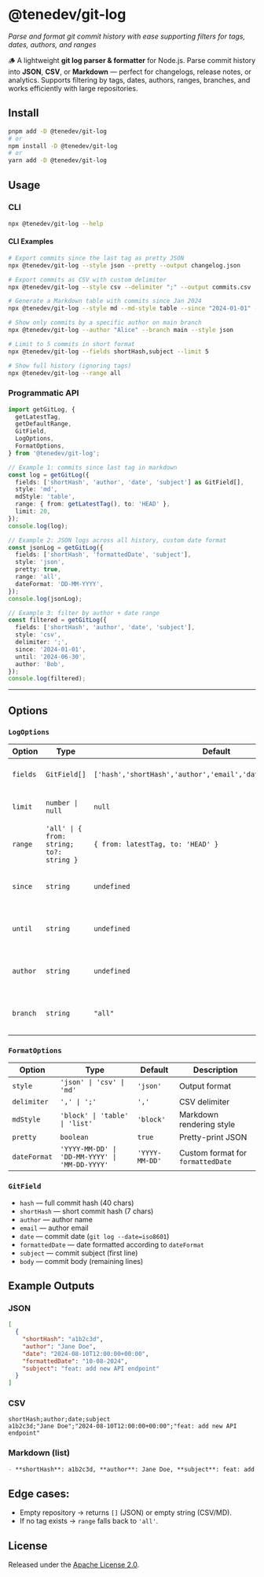 # @tenedev/git-log

_Parse and format git commit history with ease supporting filters for tags, dates, authors, and ranges_

🪵 A lightweight **git log parser & formatter** for Node.js. Parse commit history into **JSON**, **CSV**, or **Markdown** — perfect for changelogs, release notes, or analytics. Supports filtering by tags, dates, authors, ranges, branches, and works efficiently with large repositories.

## Install

```bash
pnpm add -D @tenedev/git-log
# or
npm install -D @tenedev/git-log
# or
yarn add -D @tenedev/git-log
```

## Usage

### CLI

```bash
npx @tenedev/git-log --help
```

#### CLI Examples

```bash
# Export commits since the last tag as pretty JSON
npx @tenedev/git-log --style json --pretty --output changelog.json

# Export commits as CSV with custom delimiter
npx @tenedev/git-log --style csv --delimiter ";" --output commits.csv

# Generate a Markdown table with commits since Jan 2024
npx @tenedev/git-log --style md --md-style table --since "2024-01-01" --output commits.md

# Show only commits by a specific author on main branch
npx @tenedev/git-log --author "Alice" --branch main --style json

# Limit to 5 commits in short format
npx @tenedev/git-log --fields shortHash,subject --limit 5

# Show full history (ignoring tags)
npx @tenedev/git-log --range all
```

### Programmatic API

```ts
import getGitLog, {
  getLatestTag,
  getDefaultRange,
  GitField,
  LogOptions,
  FormatOptions,
} from '@tenedev/git-log';

// Example 1: commits since last tag in markdown
const log = getGitLog({
  fields: ['shortHash', 'author', 'date', 'subject'] as GitField[],
  style: 'md',
  mdStyle: 'table',
  range: { from: getLatestTag(), to: 'HEAD' },
  limit: 20,
});
console.log(log);

// Example 2: JSON logs across all history, custom date format
const jsonLog = getGitLog({
  fields: ['shortHash', 'formattedDate', 'subject'],
  style: 'json',
  pretty: true,
  range: 'all',
  dateFormat: 'DD-MM-YYYY',
});
console.log(jsonLog);

// Example 3: filter by author + date range
const filtered = getGitLog({
  fields: ['shortHash', 'author', 'date', 'subject'],
  style: 'csv',
  delimiter: ';',
  since: '2024-01-01',
  until: '2024-06-30',
  author: 'Bob',
});
console.log(filtered);
```

---

## Options

### `LogOptions`

| Option   | Type                                     | Default                                                         | Description                        |
| -------- | ---------------------------------------- | --------------------------------------------------------------- | ---------------------------------- |
| `fields` | `GitField[]`                             | `['hash','shortHash','author','email','date','subject','body']` | Commit fields to include           |
| `limit`  | `number \| null`                         | `null`                                                          | Limit number of commits            |
| `range`  | `'all' \| { from: string; to?: string }` | `{ from: latestTag, to: 'HEAD' }`                               | Commit range (`'all'` = full log)  |
| `since`  | `string`                                 | `undefined`                                                     | Filter commits since given date    |
| `until`  | `string`                                 | `undefined`                                                     | Filter commits until given date    |
| `author` | `string`                                 | `undefined`                                                     | Filter commits by author name/mail |
| `branch` | `string`                                 | `"all"`                                                         | Branch to scan commits from        |

### `FormatOptions`

| Option       | Type                                           | Default        | Description                       |
| ------------ | ---------------------------------------------- | -------------- | --------------------------------- |
| `style`      | `'json' \| 'csv' \| 'md'`                      | `'json'`       | Output format                     |
| `delimiter`  | `',' \| ';'`                                   | `','`          | CSV delimiter                     |
| `mdStyle`    | `'block' \| 'table' \| 'list'`                 | `'block'`      | Markdown rendering style          |
| `pretty`     | `boolean`                                      | `true`         | Pretty-print JSON                 |
| `dateFormat` | `'YYYY-MM-DD' \| 'DD-MM-YYYY' \| 'MM-DD-YYYY'` | `'YYYY-MM-DD'` | Custom format for `formattedDate` |

### `GitField`

- `hash` — full commit hash (40 chars)
- `shortHash` — short commit hash (7 chars)
- `author` — author name
- `email` — author email
- `date` — commit date (`git log --date=iso8601`)
- `formattedDate` — date formatted according to `dateFormat`
- `subject` — commit subject (first line)
- `body` — commit body (remaining lines)

## Example Outputs

### JSON

```json
[
  {
    "shortHash": "a1b2c3d",
    "author": "Jane Doe",
    "date": "2024-08-10T12:00:00+00:00",
    "formattedDate": "10-08-2024",
    "subject": "feat: add new API endpoint"
  }
]
```

### CSV

```csv
shortHash;author;date;subject
a1b2c3d;"Jane Doe";"2024-08-10T12:00:00+00:00";"feat: add new API endpoint"
```

### Markdown (list)

```md
- **shortHash**: a1b2c3d, **author**: Jane Doe, **subject**: feat: add new API endpoint
```

## **Edge cases**:

- Empty repository → returns `[]` (JSON) or empty string (CSV/MD).
- If no tag exists → `range` falls back to `'all'`.

## License

Released under the [Apache License 2.0](./LICENSE).

